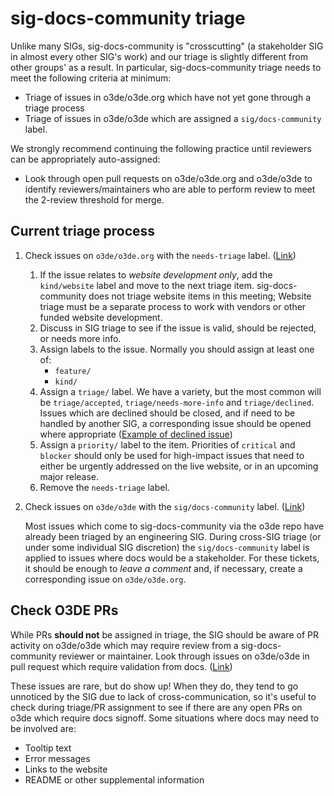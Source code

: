 # sig-docs-community triage

Unlike many SIGs, sig-docs-community is "crosscutting" (a stakeholder SIG in almost every other SIG's work) and our triage is slightly different from other groups' as a result. In particular, sig-docs-community triage needs to meet the following criteria at minimum:

* Triage of issues in o3de/o3de.org which have not yet gone through a triage process
* Triage of issues in o3de/o3de which are assigned a `sig/docs-community` label.

We strongly recommend continuing the following practice until reviewers can be appropriately auto-assigned:

* Look through open pull requests on o3de/o3de.org and o3de/o3de to identify reviewers/maintainers who are able to perform review to meet the 2-review threshold for merge.

## Current triage process

1. Check issues on `o3de/o3de.org` with the `needs-triage` label. ([Link](https://github.com/o3de/o3de.org/issues?q=is%3Aissue+is%3Aopen+label%3Aneeds-triage+-label%3Akind%2Fwebsite))
   1. If the issue relates to _website development only_, add the `kind/website` label and move to the next triage item. sig-docs-community does not triage website items in this meeting; Website triage must be a separate process to work with vendors or other funded website development.
   2. Discuss in SIG triage to see if the issue is valid, should be rejected, or needs more info.
   3. Assign labels to the issue. Normally you should assign at least one of:
      * `feature/`
      * `kind/`
   4. Assign a `triage/` label. We have a variety, but the most common will be `triage/accepted`, `triage/needs-more-info` and `triage/declined`. Issues which are declined should be closed, and if need to be handled by another SIG, a corresponding issue should be opened where appropriate ([Example of declined issue](https://github.com/o3de/o3de.org/issues/1632))
   5. Assign a `priority/` label to the item. Priorities of `critical` and `blocker` should only be used for high-impact issues that need to either be urgently addressed on the live website, or in an upcoming major release.
   6. Remove the `needs-triage` label.
2. Check issues on `o3de/o3de` with the `sig/docs-community` label. ([Link](https://github.com/o3de/o3de/issues?q=is%3Aissue+is%3Aopen+label%3Asig%2Fdocs-community))
   
   Most issues which come to sig-docs-community via the o3de repo have already been triaged by an engineering SIG. During cross-SIG triage (or under some individual SIG discretion) the `sig/docs-community` label is applied to issues where docs would be a stakeholder. For these tickets, it should be enough to _leave a comment_ and, if necessary, create a corresponding issue on `o3de/o3de.org`.

## Check O3DE PRs

While PRs **should not** be assigned in triage, the SIG should be aware of PR activity on o3de/o3de which may require review from a sig-docs-community reviewer or maintainer. Look through issues on o3de/o3de in pull request which require validation from docs. ([Link](https://github.com/o3de/o3de/pulls?q=is%3Apr+is%3Aopen+label%3Asig%2Fdocs-community))

These issues are rare, but do show up! When they do, they tend to go unnoticed by the SIG due to lack of cross-communication, so it's useful to check during triage/PR assignment to see if there are any open PRs on o3de which require docs signoff. Some situations where docs may need to be involved are:

 * Tooltip text
 * Error messages
 * Links to the website
 * README or other supplemental information
